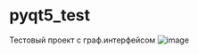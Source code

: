 # pyqt5_test
Тестовый проект с граф.интерфейсом
![image](https://user-images.githubusercontent.com/40400854/168813742-9a8a7438-4721-4b9b-a336-d7db418fa69a.png)
